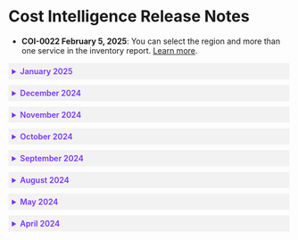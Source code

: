 # Cost Intelligence Release Notes

* **COI-0022 February 5, 2025**: You can select the region and more than one service in the inventory report. [Learn more](cost-intelligence/tutorials/inventory).


 <details style="background:#f2f2f2; padding:6px; margin:10px 0px 0px 0px">
   <summary markdown="span" style="color:#7632FE; font-weight:600">January 2025</summary>

<div style="padding-left:16px">

* **COI-0021 January 19, 2025**: The new Smart Analyzer lets you use NetApp's ChatGPT to gain valuable insights into your chart data. You can use free text and predefined queries. [Learn more](cost-intelligence/tutorials/dashboard/).

* **COI-0020 January 8, 2025**: You can now use out-of-the-box datasets for creating dashboards and charts once certain account types are configured in Cost Intelligence. 

  You can also find information about [Managed Dashboards](cost-intelligence/tutorials/dashboard/?id=managed-dashboards) that are prebuilt dashboards created by Cost Intelligence. When data is available, they enable a quick start in the dashboards, focusing on specific use cases. [Learn more](cost-intelligence/tutorials/dashboard/).

* **COI-0019 January 5, 2025**: Dashboard Forecasting includes confidence upper and lower scores that provide context and indicate the level of confidence in forecasted values. It also supports multiseries line and box charts based on time, enabling more accurate chart predictions. [Learn more](cost-intelligence/tutorials/dashboard/forecasting).

 </div>
 </details>

 <details style="background:#f2f2f2; padding:6px; margin:10px 0px 0px 0px">
   <summary markdown="span" style="color:#7632FE; font-weight:600">December 2024</summary>

<div style="padding-left:16px">

* **COI-0018 December 29, 2024**: Cost Intelligence provides additional cost-related data to key best practice checks. You can see summary and aggregated views at both the check level and assessment level. [Learn more](cost-intelligence/tutorials/best-practice-checks/?id=check-detail-page).

 </div>
 </details>

 <details style="background:#f2f2f2; padding:6px; margin:10px 0px 0px 0px">
   <summary markdown="span" style="color:#7632FE; font-weight:600">November 2024</summary>

<div style="padding-left:16px">

* **COI-0017 November 18, 2024**: Cost Intelligence includes recommendations that identify resources that can be managed and optimized by Spot Ocean. You can click the button to onboard these resources to Ocean. [Learn more](cost-intelligence/tutorials/best-practice-checks/?id=source).

* **COI-0016 November 5**, 2024: You can define asset groups, which allow you to view and manage data with a set of filters that apply to different pages. [Learn more](cost-intelligence/tutorials/dashboard/?id=asset-groups).

 </div>
 </details>

 <details style="background:#f2f2f2; padding:6px; margin:10px 0px 0px 0px">
   <summary markdown="span" style="color:#7632FE; font-weight:600">October 2024</summary>

<div style="padding-left:16px">

* **COI-0015 October 29, 2024**: You can integrate [Databricks](cost-intelligence/tutorials/integrations/databricks), [MongoDB Atlas](cost-intelligence/tutorials/integrations/mongodb), and [OpenAI](cost-intelligence/tutorials/integrations/openai) with Cost Intelligence to collect billable and usage metrics for your organization. [Learn more](cost-intelligence/tutorials/integrations/).

* **COI-0014 October 17, 2024**: You can  allow Ocean to be imported into Cost Intelligence dashboards that is joined with Billing Engine data. [Learn more](cost-intelligence/tutorials/integrations/ocean).

* **COI-0013 October 16, 2024**: You can export the [inventory report](cost-intelligence/tutorials/inventory) and the [best practice checks](cost-intelligence/tutorials/best-practice-checks/) data to a CSV file. 

* **COI-0012 October 15, 2024**: AWS and Azure give recommendations for qualifying accounts, called AWS Trusted Advisor and Azure Advisor. Cost Intelligence automatically pulls in that information to the Best Practice Checks page. You can view the advisor content along with the Cost Intelligence content. This gives you an overall view of how to streamline your cloud resources. [Learn more](cost-intelligence/tutorials/best-practice-checks/).

* **COI-0011 October 8, 2024**: You can integrate [Snowflake](cost-intelligence/tutorials/integrations/snowflake) with Cost Intelligence to collect billable and usage metrics for your organization. [Learn more](cost-intelligence/tutorials/integrations/).

 </div>
 </details>

 <details style="background:#f2f2f2; padding:6px; margin:10px 0px 0px 0px">
   <summary markdown="span" style="color:#7632FE; font-weight:600">September 2024</summary>

<div style="padding-left:16px">

* **COI-0010 September 29, 2024**: You can use the Workflow Builder to create highly configurable flows within Cost Intelligence Dashboards to generate data-driven alerts and export them in various formats such as PDF and Excel. [Learn more](cost-intelligence/tutorials/workflow-builder/).

* **COI-0009 September 16, 2024**: You can now integrate Splunk with Cost Intelligence to collect billable and usage metrics for your organization. [Learn more](cost-intelligence/tutorials/integrations/splunk).

 </div>
 </details>

 <details style="background:#f2f2f2; padding:6px; margin:10px 0px 0px 0px">
   <summary markdown="span" style="color:#7632FE; font-weight:600">August 2024</summary>

<div style="padding-left:16px">

* **COI-0008 August 22, 2024**: The best practice checks page includes cards for quick filtering of failures by importance or category. Once you’ve identified failures, you can see the remediation steps in Cost Intelligence. [Learn more](cost-intelligence/tutorials/best-practice-checks/).

* **COI-0007 August 14, 2024**: You can integrate [Datadog](cost-intelligence/tutorials/integrations/datadog) and [New Relic](cost-intelligence/tutorials/integrations/new-relic) with Cost Intelligence to collect billable and usage metrics for your organization. [Learn more](cost-intelligence/tutorials/integrations/).

 </div>
 </details>

 <details style="background:#f2f2f2; padding:6px; margin:10px 0px 0px 0px">
   <summary markdown="span" style="color:#7632FE; font-weight:600">May 2024</summary>

<div style="padding-left:16px">

* **COI-0006 May 7, 2024**: You can add multiple subscriptions to Cost Intelligence simultaneously using the Azure CLI onboarding tool. [Learn more](cost-intelligence/get-started/connect-with-azure-cli).

* **COI-0005 May 5, 2024**: You can enhance user and account management capabilities in the Cost Intelligence console. You can easily manage access and configurations for Spot accounts, enabling streamlined administration and improved visibility into cloud accounts. [Learn more](cost-intelligence/tutorials/administration/).

* **COI-0004 May 1, 2024**: You can connect an existing Spot account to Cost Intelligence for an Azure subscription. [Learn more](cost-intelligence/get-started/connect-azure).

 </div>
 </details>

 <details style="background:#f2f2f2; padding:6px; margin:10px 0px 0px 0px">
   <summary markdown="span" style="color:#7632FE; font-weight:600">April 2024</summary>

<div style="padding-left:16px">

* **COI-0003 April 24, 2024**: You can perform data joins within Cost Intelligence dashboards, which lets you to create a new dataset from multiple sources. The joins can be made with datasets that have at least one column in common. [Learn more](cost-intelligence/tutorials/dashboard/ci-dashbords-data-joins).

* **COI-0002 April 24, 2024**: You can generate derived values within the Cost Intelligence dashboards. Derived values let you to perform calculations and create new columns based on existing data. [Learn more](cost-intelligence/tutorials/dashboard/derived-values).

* **COI-0001 April 22, 2024**: You can view how fees are calculated for usage of Billing Engine and Cost Intelligence. [Learn more](connect-your-cloud-provider/dashboard?id=eco-service-savings-definition).

 </div>
 </details>
